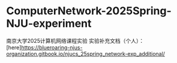 # ComputerNetwork-2025Spring-NJU-experiment
南京大学2025计算机网络课程实验
实验补充文档（个人）：[here]https://blueroaring-njus-organization.gitbook.io/njucs_25spring_network-exp_additional/
